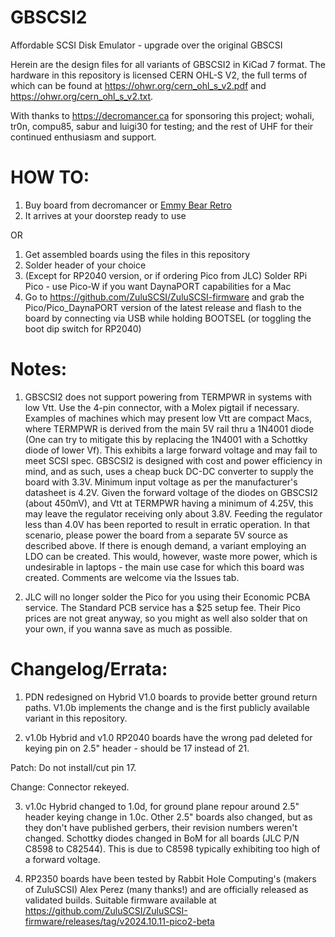 # GBSCSI2
Affordable SCSI Disk Emulator - upgrade over the original GBSCSI

Herein are the design files for all variants of GBSCSI2 in KiCad 7 format. The hardware in this repository is licensed CERN OHL-S V2, the full terms of which can be found at https://ohwr.org/cern_ohl_s_v2.pdf and https://ohwr.org/cern_ohl_s_v2.txt.

With thanks to https://decromancer.ca for sponsoring this project; wohali, tr0n, compu85, sabur and luigi30 for testing; and the rest of UHF for their continued enthusiasm and support.

# HOW TO:
1. Buy board from decromancer or [Emmy Bear Retro](https://retro.emmybear.shop)
2. It arrives at your doorstep ready to use

OR

1. Get assembled boards using the files in this repository
2. Solder header of your choice
3. (Except for RP2040 version, or if ordering Pico from JLC) Solder RPi Pico - use Pico-W if you want DaynaPORT capabilities for a Mac
4. Go to https://github.com/ZuluSCSI/ZuluSCSI-firmware and grab the Pico/Pico_DaynaPORT version of the latest release and flash to the board by connecting via USB while holding BOOTSEL (or toggling the boot dip switch for RP2040)

# Notes:
1. GBSCSI2 does not support powering from TERMPWR in systems with low Vtt. Use the 4-pin connector, with a Molex pigtail if necessary. Examples of machines which may present low Vtt are compact Macs, where TERMPWR is derived from the main 5V rail thru a 1N4001 diode (One can try to mitigate this by replacing the 1N4001 with a Schottky diode of lower Vf).
This exhibits a large forward voltage and may fail to meet SCSI spec. GBSCSI2 is designed with cost and power efficiency in mind, and as such, uses a cheap buck DC-DC converter to supply the board with 3.3V. Minimum input voltage as per the manufacturer's datasheet is 4.2V.
Given the forward voltage of the diodes on GBSCSI2 (about 450mV), and Vtt at TERMPWR having a minimum of 4.25V, this may leave the regulator receiving only about 3.8V. Feeding the regulator less than 4.0V has been reported to result in erratic operation. In that scenario, please power
the board from a separate 5V source as described above. If there is enough demand, a variant employing an LDO can be created. This would, however, waste more power, which is undesirable in laptops - the main use case for which this board was created. Comments are welcome via the Issues tab.

2. JLC will no longer solder the Pico for you using their Economic PCBA service. The Standard PCB service has a $25 setup fee. Their Pico prices are not great anyway, so you might as well also solder that on your own, if you wanna save as much as possible.


# Changelog/Errata:
1. PDN redesigned on Hybrid V1.0 boards to provide better ground return paths. V1.0b implements the change and is the first publicly available variant in this repository.

2. v1.0b Hybrid and v1.0 RP2040 boards have the wrong pad deleted for keying pin on 2.5" header - should be 17 instead of 21.

Patch: Do not install/cut pin 17.

Change: Connector rekeyed.

3. v1.0c Hybrid changed to 1.0d, for ground plane repour around 2.5" header keying change in 1.0c. Other 2.5" boards also changed, but as they don't have published gerbers, their revision numbers weren't changed.
Schottky diodes changed in BoM for all boards (JLC P/N C8598 to C82544). This is due to C8598 typically exhibiting too high of a forward voltage.

4. RP2350 boards have been tested by Rabbit Hole Computing's (makers of ZuluSCSI) Alex Perez (many thanks!) and are officially released as validated builds. Suitable firmware available at https://github.com/ZuluSCSI/ZuluSCSI-firmware/releases/tag/v2024.10.11-pico2-beta

